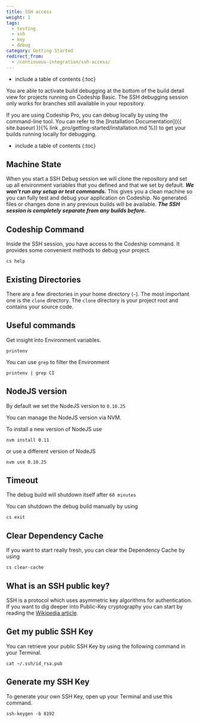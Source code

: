 ```yaml
---
title: SSH access
weight: 1
tags:
  - testing
  - ssh
  - key
  - debug
category: Getting Started
redirect_from:
  - /continuous-integration/ssh-access/
---
```


* include a table of contents
{:toc}

You are able to activate build debugging at the bottom of the build detail view for projects running on Codeship Basic. The SSH debugging session only works for branches still available in your repository.

If you are using Codeship Pro, you can debug locally by using the command-line tool. You can refer to the [Installation Documentation]({{ site.baseurl }}{% link _pro/getting-started/installation.md %}) to get your builds running locally for debugging.

* include a table of contents
{:toc}

## Machine State

When you start a SSH Debug session we will clone the repository and set up all environment variables that you defined and that we set by default. ***We won't run any setup or test commands.*** This gives you a clean machine so you can fully test and debug your application on Codeship. No generated files or changes done in any previous builds will be available. ***The SSH session is completely separate from any builds before.***


## Codeship Command

Inside the SSH session, you have access to the Codeship command. It provides some convenient methods to debug your project.

```shell
cs help
```

## Existing Directories

There are a few directories in your home directory (`~`).
The most important one is the `clone` directory. The `clone` directory is your project root and contains your source code.

## Useful commands

Get insight into Environment variables.

```shell
printenv
```

You can use `grep` to filter the Environment

```shell
printenv | grep CI
```

## NodeJS version

By default we set the NodeJS version to `0.10.25`

You can manage the NodeJS version via NVM.

To install a new version of NodeJS use

```shell
nvm install 0.11
```

or use a different version of NodeJS

```shell
nvm use 0.10.25
```

## Timeout

The debug build will shutdown itself after `60 minutes`

You can shutdown the debug build manually by using

```shell
cs exit
```

## Clear Dependency Cache

If you want to start really fresh, you can clear the Dependency Cache by using

```shell
cs clear-cache
```

## What is an SSH public key?

SSH is a protocol which uses asymmetric key algorithms for authentication.
If you want to dig deeper into Public-Key cryptography you can start by reading the [Wikipedia article](http://en.wikipedia.org/wiki/Public-key_cryptography).

## Get my public SSH Key

You can retrieve your public SSH Key by using the following command in your Terminal.

```shell
cat ~/.ssh/id_rsa.pub
```

## Generate my SSH Key

To generate your own SSH Key, open up your Terminal and use this command.

```shell
ssh-keygen -b 8192
```
